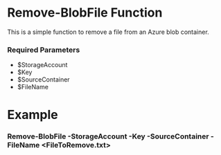 # Remove-BlobFile Function
This is a simple function to remove a file from an Azure blob container.

### Required Parameters
- $StorageAccount
- $Key
- $SourceContainer
- $FileName

# Example 

### Remove-BlobFile -StorageAccount <MyStorageAccountName> -Key <MyStorageAcountKey> -SourceContainer <ASourceContainerName> -FileName <FileToRemove.txt> 
